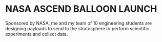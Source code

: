 # NASA ASCEND BALLOON LAUNCH
Sponsored by NASA, me and my team of 10 engineering students are designing payloads to send to the stratosphere to perform scientific experiments and collect data.
